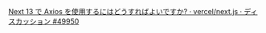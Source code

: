[Next 13 で Axios を使用するにはどうすればよいですか? · vercel/next.js · ディスカッション #49950](https://github.com/vercel/next.js/discussions/49950)
